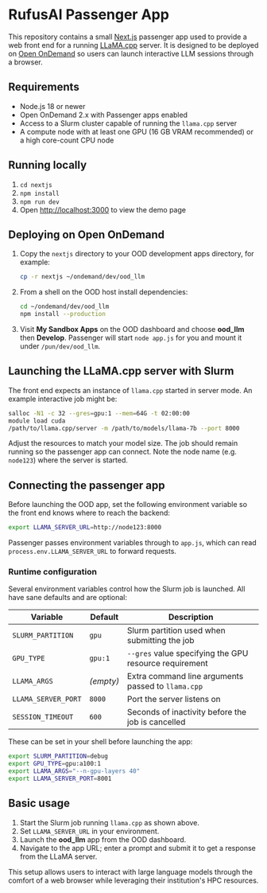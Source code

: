 # RufusAI Passenger App

This repository contains a small [Next.js](https://nextjs.org/) passenger app used to provide a web front end for a running [LLaMA.cpp](https://github.com/ggerganov/llama.cpp) server. It is designed to be deployed on [Open OnDemand](https://openondemand.org/) so users can launch interactive LLM sessions through a browser.

## Requirements
* Node.js 18 or newer
* Open OnDemand 2.x with Passenger apps enabled
* Access to a Slurm cluster capable of running the `llama.cpp` server
* A compute node with at least one GPU (16&nbsp;GB VRAM recommended) or a high core-count CPU node

## Running locally
1. `cd nextjs`
2. `npm install`
3. `npm run dev`
4. Open <http://localhost:3000> to view the demo page

## Deploying on Open OnDemand
1. Copy the `nextjs` directory to your OOD development apps directory, for example:
   ```bash
   cp -r nextjs ~/ondemand/dev/ood_llm
   ```
2. From a shell on the OOD host install dependencies:
   ```bash
   cd ~/ondemand/dev/ood_llm
   npm install --production
   ```
3. Visit **My Sandbox Apps** on the OOD dashboard and choose **ood_llm** then **Develop**. Passenger will start `node app.js` for you and mount it under `/pun/dev/ood_llm`.

## Launching the LLaMA.cpp server with Slurm
The front end expects an instance of `llama.cpp` started in server mode. An example interactive job might be:
```bash
salloc -N1 -c 32 --gres=gpu:1 --mem=64G -t 02:00:00
module load cuda
/path/to/llama.cpp/server -m /path/to/models/llama-7b --port 8000
```
Adjust the resources to match your model size. The job should remain running so the passenger app can connect. Note the node name (e.g. `node123`) where the server is started.

## Connecting the passenger app
Before launching the OOD app, set the following environment variable so the front end knows where to reach the backend:
```bash
export LLAMA_SERVER_URL=http://node123:8000
```
Passenger passes environment variables through to `app.js`, which can read `process.env.LLAMA_SERVER_URL` to forward requests.

### Runtime configuration
Several environment variables control how the Slurm job is launched. All have sane defaults and are optional:

| Variable | Default | Description |
| --- | --- | --- |
| `SLURM_PARTITION` | `gpu` | Slurm partition used when submitting the job |
| `GPU_TYPE` | `gpu:1` | `--gres` value specifying the GPU resource requirement |
| `LLAMA_ARGS` | *(empty)* | Extra command line arguments passed to `llama.cpp` |
| `LLAMA_SERVER_PORT` | `8000` | Port the server listens on |
| `SESSION_TIMEOUT` | `600` | Seconds of inactivity before the job is cancelled |

These can be set in your shell before launching the app:
```bash
export SLURM_PARTITION=debug
export GPU_TYPE=gpu:a100:1
export LLAMA_ARGS="--n-gpu-layers 40"
export LLAMA_SERVER_PORT=8001
```

## Basic usage
1. Start the Slurm job running `llama.cpp` as shown above.
2. Set `LLAMA_SERVER_URL` in your environment.
3. Launch the **ood_llm** app from the OOD dashboard.
4. Navigate to the app URL; enter a prompt and submit it to get a response from the LLaMA server.

This setup allows users to interact with large language models through the comfort of a web browser while leveraging their institution's HPC resources.
